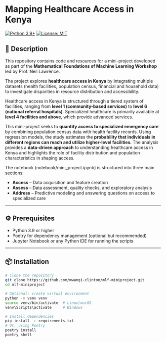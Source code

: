 # Mapping Healthcare Access in Kenya

[![Python 3.9+](https://img.shields.io/badge/python-3.9+-blue.svg)](https://www.python.org/downloads/)
[![License: MIT](https://img.shields.io/badge/License-MIT-yellow.svg)](https://opensource.org/licenses/MIT)

## 📌 Description

This repository contains code and resources for a mini-project developed as part of the **Mathematical Foundations of Machine Learning Workshop** led by Prof. Neil Lawrence.

The project explores **healthcare access in Kenya** by integrating multiple datasets (health facilities, population census, financial and household data) to investigate disparities in resource distribution and accessibility.

Healthcare access in Kenya is structured through a tiered system of facilities, ranging from **level 1 (community-based services)** to **level 6 (national referral hospitals)**. Specialized healthcare is primarily available at **level 4 facilities and above**, which provide advanced services.

This mini-project seeks to **quantify access to specialized emergency care** by combining population census data with health facility records. Using regression models, the study estimates the **probability that individuals in different regions can reach and utilize higher-level facilities**. The analysis provides a **data-driven approach** to understanding healthcare access in Kenya and highlights the role of facility distribution and population characteristics in shaping access.

The notebook (notebook/mini_project.ipynb) is structured into three main sections:

- **Access** – Data acquisition and feature creation
- **Assess** – Data assessment, quality checks, and exploratory analysis
- **Address** – Predictive modeling and answering questions on access to specialized care

---

## ⚙️ Prerequisites

- Python 3.9 or higher
- Poetry for dependency management (optional but recommended)
- Jupyter Notebook or any Python IDE for running the scripts

---

## 📦 Installation

```bash
# Clone the repository
git clone https://github.com/mwangi-clinton/mlf-miniproject.git
cd mlf-miniproject

# Optional: create virtual environment
python -m venv venv
source venv/bin/activate  # Linux/macOS
venv\Scripts\activate     # Windows

# Install dependencies
pip install -r requirements.txt
# Or, using Poetry
poetry install
poetry shell
```
